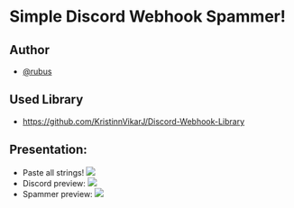 
# Simple Discord Webhook Spammer!

## Author

- [@rubus](https://www.github.com/rubuscode)

## Used Library

- https://github.com/KristinnVikarJ/Discord-Webhook-Library

## Presentation:

- Paste all strings!
![](https://media.discordapp.net/attachments/1029109218625736795/1058879342110834698/1.png)
- Discord preview:
![](https://media.discordapp.net/attachments/1029109218625736795/1058878836164542534/2.png)
- Spammer preview:
![](https://media.discordapp.net/attachments/1029109218625736795/1058878836495896636/3.png)
